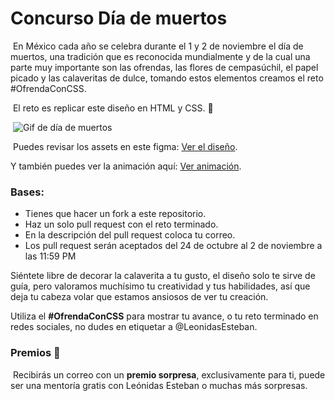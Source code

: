 # Concurso Día de muertos
​
En México cada año se celebra durante el 1 y 2 de noviembre el día de muertos, una tradición que es reconocida mundialmente y de la cual una parte muy importante son las ofrendas, las flores de cempasúchil, el papel picado y las calaveritas de dulce, tomando estos elementos creamos el reto #OfrendaConCSS.

​
El reto es replicar este diseño en HTML y CSS. 🎨

​
![Gif de día de muertos](https://media.giphy.com/media/wWEbXnf9GWaAmWF9i2/giphy.gif)

​
Puedes revisar los assets en este figma: [Ver el diseño](https://www.figma.com/file/gh1XBw0fzJYc4IQrO6YLMT/Reto-Dia-de-muertos?node-id=1%3A15).
​

Y también puedes ver la animación aquí: [Ver animación](https://www.figma.com/proto/gh1XBw0fzJYc4IQrO6YLMT/Reto-Dia-de-muertos?node-id=1%3A15&viewport=448%2C-90%2C0.38436636328697205&scaling=min-zoom).
​
### Bases:

- Tienes que hacer un fork a este repositorio.
- Haz un solo pull request con el reto terminado.
- En la descripción del pull request coloca tu correo.
- Los pull request serán aceptados del 24 de octubre al 2 de noviembre a las 11:59 PM
​

Siéntete libre de decorar la calaverita a tu gusto, el diseño solo te sirve de guía, pero valoramos muchísimo tu creatividad y tus habilidades, así que deja tu cabeza volar que estamos ansiosos de ver tu creación.
​

Utiliza el **#OfrendaConCSS** para mostrar tu avance, o tu reto terminado en redes sociales, no dudes en etiquetar a @LeonidasEsteban.
​
### Premios 🎁
​
Recibirás un correo con un **premio sorpresa**, exclusivamente para ti, puede ser una mentoría gratis con Leónidas Esteban o muchas más sorpresas.
